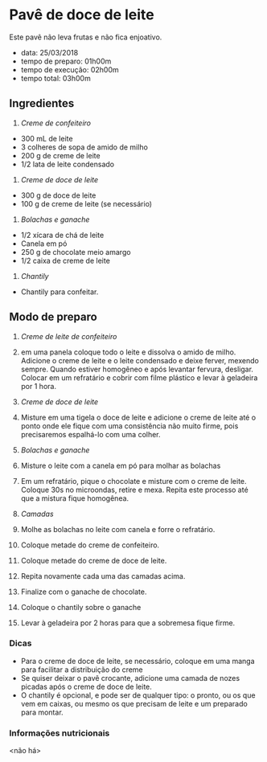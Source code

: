 # Pavê de doce de leite

Este pavê não leva frutas e não fica enjoativo.

>
* data: 25/03/2018
* tempo de preparo: 01h00m
* tempo de execução: 02h00m
* tempo total: 03h00m


## Ingredientes

1. *Creme de confeiteiro*
  * 300 mL de leite
  * 3 colheres de sopa de amido de milho
  * 200 g de creme de leite
  * 1/2 lata de leite condensado
  
1. *Creme de doce de leite*
  * 300 g de doce de leite
  * 100 g de creme de leite (se necessário)

1. *Bolachas e ganache*
  * 1/2 xícara de chá de leite
  * Canela em pó
  * 250 g de chocolate meio amargo
  * 1/2 caixa de creme de leite
  
1. *Chantily*
  * Chantily para confeitar.


## Modo de preparo

1. *Creme de leite de confeiteiro*
  1. em uma panela coloque todo o leite e dissolva o amido de milho. Adicione o
  creme de leite e o leite condensado e deixe ferver, mexendo sempre. Quando estiver
  homogêneo e após levantar fervura, desligar. Colocar em um refratário e cobrir
  com filme plástico e levar à geladeira por 1 hora.
  
1. *Creme de doce de leite*
  1. Misture em uma tigela o doce de leite e adicione o creme de leite até o ponto
  onde ele fique com uma consistência não muito firme, pois precisaremos espalhá-lo
  com uma colher.
  
1. *Bolachas e ganache*
  1. Misture o leite com a canela em pó para molhar as bolachas
  1. Em um refratário, pique o chocolate e misture com o creme de leite. Coloque
  30s no microondas, retire e mexa. Repita este processo até que a mistura fique
  homogênea.
  
1. *Camadas*
  1. Molhe as bolachas no leite com canela e forre o refratário.
  1. Coloque metade do creme de confeiteiro.
  1. Coloque metade do creme de doce de leite.
  1. Repita novamente cada uma das camadas acima.
  1. Finalize com o ganache de chocolate.
  1. Coloque o chantily sobre o ganache
1. Levar à geladeira por 2 horas para que a sobremesa fique firme.


### Dicas

* Para o creme de doce de leite, se necessário, coloque em uma manga para
facilitar a distribuição do creme
* Se quiser deixar o pavê crocante, adicione uma camada de nozes picadas após o
creme de doce de leite.
* O chantily é opcional, e pode ser de qualquer tipo: o pronto, ou os que vem em
caixas, ou mesmo os que precisam de leite e um preparado para montar.


### Informações nutricionais

<não há>
